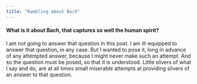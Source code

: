 ```yaml
---
title: "Rambling about Bach"
---
```


#### What is it about Bach, that captures so well the human spirit?

I am not going to answer that question in this post. I am ill-equipped to answer that question, in any case. But I wanted to pose it, long in advance of any attempted answer, because I might never make such an attempt. And so the question must be posed, so that it is understood. Little slivers of what I say and do, are at all times small miserable attempts at providing slivers of an answer to that question.
